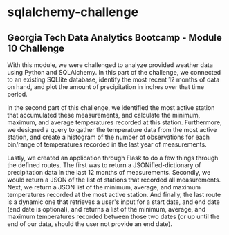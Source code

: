# sqlalchemy-challenge

## Georgia Tech Data Analytics Bootcamp - Module 10 Challenge

With this module, we were challenged to analyze provided weather data using Python and SQLAlchemy. In this part of the challenge, we connected to
an existing SQLlite database, identify  the most recent 12 months of data on hand, and plot the amount of precipitation in inches over that time period.

In the second part of this challenge, we identified the most active station that accumulated these measurements, and calculate the minimum, maximum, and average temperatures
recorded at this station. Furthermore, we designed a query to gather the temperature data from the most active station, and create a histogram of the number
of observations for each bin/range of temperatures recorded in the last year of measurements.

Lastly, we created an application through Flask to do a few things through the defined routes. The first was to return a JSONified-dictionary of precipitation data in the last
12 months of measurements. Secondly, we would return a JSON of the list of stations that recorded all measurements. Next, we return a JSON list of the minimum, average,
and maximum temperatures recorded at the most active station. And finally, the last route is a dynamic one that retrieves a user's input for a start date, and
end date (end date is optional), and returns a list of the minimum, average, and maximum temperatures recorded between those two dates (or up until the end of
our data, should the user not provide an end date).
